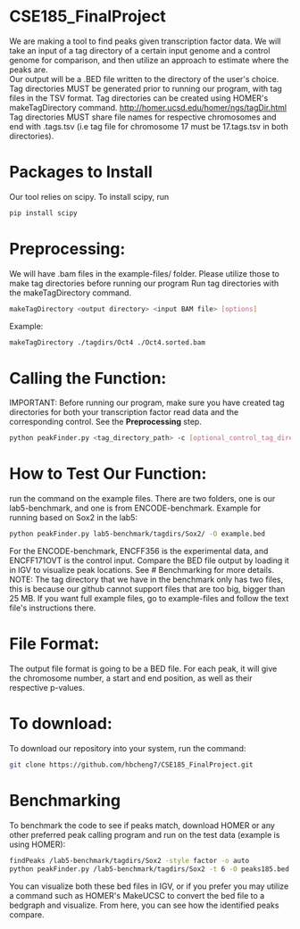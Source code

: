 # CSE185_FinalProject
We are making a tool to find peaks given transcription factor data. We will take an input of a tag directory of a certain input genome and a control genome for comparison, and then utilize an approach to estimate where the peaks are.   
Our output will be a .BED file written to the directory of the user's choice.  
Tag directories MUST be generated prior to running our program, with tag files in the TSV format. Tag directories can be created using HOMER's makeTagDirectory command. http://homer.ucsd.edu/homer/ngs/tagDir.html
Tag directories MUST share file names for respective chromosomes and end with .tags.tsv (i.e tag file for chromosome 17 must be 17.tags.tsv in both directories). 

# Packages to Install
Our tool relies on scipy. To install scipy, run
```bash
pip install scipy
```
# Preprocessing:
We will have .bam files in the example-files/ folder. Please utilize those to make tag directories before running our program
Run tag directories with the makeTagDirectory command. 
```bash
makeTagDirectory <output directory> <input BAM file> [options]
 ```
 Example:
 ```bash
 makeTagDirectory ./tagdirs/Oct4 ./Oct4.sorted.bam
```


 
# Calling the Function:
IMPORTANT: Before running our program, make sure you have created tag directories for both your transcription factor read data and the corresponding control. See the **Preprocessing** step.
```bash
python peakFinder.py <tag_directory_path> -c [optional_control_tag_directory_path] -O [optional_output_path] -t [threads]
```


# How to Test Our Function:
run the command on the example files. There are two folders, one is our lab5-benchmark, and one is from ENCODE-benchmark. 
Example for running based on Sox2 in the lab5:
```bash
python peakFinder.py lab5-benchmark/tagdirs/Sox2/ -O example.bed
```
For the ENCODE-benchmark, ENCFF356 is the experimental data, and ENCFF171OVT is the control input.
Compare the BED file output by loading it in IGV to visualize peak locations. See # Benchmarking for more details.
NOTE: The tag directory that we have in the benchmark only has two files, this is because our github cannot support files that are too big, bigger than 25 MB. If you want full example files, go to example-files and follow the text file's instructions there.

# File Format:
The output file format is going to be a BED file. For each peak, it will give the chromosome number, a start and end position, as well as their respective p-values. 

# To download:
To download our repository into your system, run the command:
```bash
git clone https://github.com/hbcheng7/CSE185_FinalProject.git
```

# Benchmarking 
To benchmark the code to see if peaks match, download HOMER or any other preferred peak calling program and run on the test data (example is using HOMER):
```bash
findPeaks /lab5-benchmark/tagdirs/Sox2 -style factor -o auto
python peakFinder.py /lab5-benchmark/tagdirs/Sox2 -t 6 -O peaks185.bed
```
You can visualize both these bed files in IGV, or if you prefer you may utilize a command such as HOMER's MakeUCSC to convert the bed file to a bedgraph and visualize. 
From here, you can see how the identified peaks compare.
